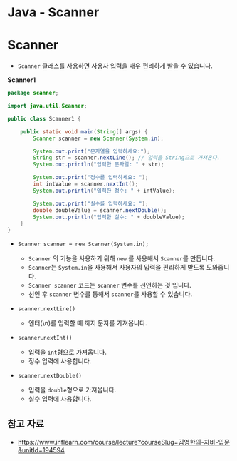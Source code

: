 # Java - Scanner

# Scanner

- `Scanner` 클래스를 사용하면 사용자 입력을 매우 편리하게 받을 수 있습니다.

**Scanner1**

```java
package scanner;

import java.util.Scanner;

public class Scanner1 {

    public static void main(String[] args) {
        Scanner scanner = new Scanner(System.in);

        System.out.print("문자열을 입력하세요:");
        String str = scanner.nextLine(); // 입력을 String으로 가져온다.
        System.out.println("입력한 문자열: " + str);

        System.out.print("정수를 입력하세요: ");
        int intValue = scanner.nextInt();
        System.out.println("입력한 정수: " + intValue);

        System.out.print("실수를 입력하세요: ");
        double doubleValue = scanner.nextDouble();
        System.out.println("입력한 실수: " + doubleValue);
    }
}
```

- ```
  Scanner scanner = new Scanner(System.in);
  ```

  - `Scanner` 의 기능을 사용하기 위해 `new` 를 사용해서 `Scanner`를 만듭니다.
  - `Scanner`는 `System.in`을 사용해서 사용자의 입력을 편리하게 받도록 도와줍니다.
  - `Scanner scanner` 코드는  `scanner` 변수를 선언하는 것 입니다.
  - 선언 후 `scanner` 변수를 통해서 `scanner`를 사용할 수 있습니다.

- ```
  scanner.nextLine()
  ```

  - 엔터(\n)를 입력할 때 까지 문자를 가져옵니다.

- ```
  scanner.nextInt()
  ```

  - 입력을 `int`형으로 가져옵니다.
  - 정수 입력에 사용합니다.

- ```
  scanner.nextDouble()
  ```

  - 입력을 `double`형으로 가져옵니다.
  - 실수 입력에 사용합니다.

## 참고 자료

- https://www.inflearn.com/course/lecture?courseSlug=김영한의-자바-입문&unitId=194594
